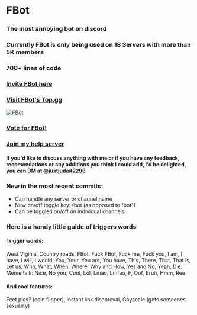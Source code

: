 # FBot
### The most annoying bot on discord

### Currently FBot is only being used on 18 Servers with more than 5K members

### 700+ lines of code

### [Invite FBot here](https://discord.com/oauth2/authorize?client_id=711934102906994699&permissions=8&scope=bot)

### [Visit FBot's Top.gg](https://top.gg/bot/711934102906994699)
<a href="https://top.gg/bot/711934102906994699" >
  <img src="https://top.gg/api/widget/711934102906994699.svg" alt="FBot" />
</a>

### [Vote for FBot!](https://top.gg/bot/711934102906994699/vote)

### [Join my help server](https://discord.gg/BDpXRq9)

#### If you'd like to discuss anything with me or if you have any feedback, recomendations or any additions you think I could add, I'd be delighted, you can DM at @justjude#2296

### New in the most recent commits:
- Can handle any server or channel name
- New on/off toggle key: fbot (as opposed to fbot1)
- Can be toggled on/off on individual channels

### Here is a handy little guide of triggers words

#### Trigger words:
West Viginia, Country roads, FBot, Fuck FBot, Fuck me, Fuck you, I am, I have, I will, I would, You, Your, You are, You have, This, There, That, That is, Let us, Who, What, When, Where, Why and How, Yes and No, Yeah, Die, Meme talk: Nice, No you, Cool, Lol, Lmao, Lmfao, F, Oof, Bruh, Hmm, Ree

#### And cool features:
Feet pics? (coin flipper), instant link disaproval, Gayscale (gets someones sexuality)
